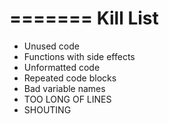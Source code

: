 =======
Kill List
=========
* Unused code
* Functions with side effects
* Unformatted code
* Repeated code blocks
* Bad variable names
* TOO LONG OF LINES
* SHOUTING
